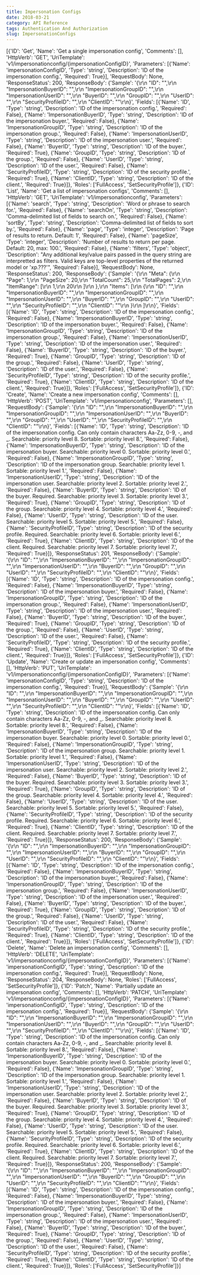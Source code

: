 ```yaml
---
title: Impersonation Configs
date: 2018-03-21
category: API Reference
tags: Authentication And Authorization
slug: ImpersonationConfigs
---
```

[{'ID': 'Get', 'Name': 'Get a single impersonation config', 'Comments': [], 'HttpVerb': 'GET', 'UriTemplate': 'v1/impersonationconfig/{impersonationConfigID}', 'Parameters': [{'Name': 'impersonationConfigID', 'Type': 'string', 'Description': 'ID of the impersonation config.', 'Required': True}], 'RequestBody': None, 'ResponseStatus': 200, 'ResponseBody': {'Sample': '{\r\n  "ID": "",\r\n  "ImpersonationBuyerID": "",\r\n  "ImpersonationGroupID": "",\r\n  "ImpersonationUserID": "",\r\n  "BuyerID": "",\r\n  "GroupID": "",\r\n  "UserID": "",\r\n  "SecurityProfileID": "",\r\n  "ClientID": ""\r\n}', 'Fields': [{'Name': 'ID', 'Type': 'string', 'Description': 'ID of the impersonation config.', 'Required': False}, {'Name': 'ImpersonationBuyerID', 'Type': 'string', 'Description': 'ID of the impersonation buyer.', 'Required': False}, {'Name': 'ImpersonationGroupID', 'Type': 'string', 'Description': 'ID of the impersonation group.', 'Required': False}, {'Name': 'ImpersonationUserID', 'Type': 'string', 'Description': 'ID of the impersonation user.', 'Required': False}, {'Name': 'BuyerID', 'Type': 'string', 'Description': 'ID of the buyer.', 'Required': True}, {'Name': 'GroupID', 'Type': 'string', 'Description': 'ID of the group.', 'Required': False}, {'Name': 'UserID', 'Type': 'string', 'Description': 'ID of the user.', 'Required': False}, {'Name': 'SecurityProfileID', 'Type': 'string', 'Description': 'ID of the security profile.', 'Required': True}, {'Name': 'ClientID', 'Type': 'string', 'Description': 'ID of the client.', 'Required': True}]}, 'Roles': ['FullAccess', 'SetSecurityProfile']}, {'ID': 'List', 'Name': 'Get a list of impersonation configs', 'Comments': [], 'HttpVerb': 'GET', 'UriTemplate': 'v1/impersonationconfig', 'Parameters': [{'Name': 'search', 'Type': 'string', 'Description': 'Word or phrase to search for.', 'Required': False}, {'Name': 'searchOn', 'Type': 'string', 'Description': 'Comma-delimited list of fields to search on.', 'Required': False}, {'Name': 'sortBy', 'Type': 'string', 'Description': 'Comma-delimited list of fields to sort by.', 'Required': False}, {'Name': 'page', 'Type': 'integer', 'Description': 'Page of results to return. Default: 1', 'Required': False}, {'Name': 'pageSize', 'Type': 'integer', 'Description': 'Number of results to return per page. Default: 20, max: 100.', 'Required': False}, {'Name': 'filters', 'Type': 'object', 'Description': "Any additional key/value pairs passed in the query string are interpretted as filters. Valid keys are top-level properties of the returned model or 'xp.???'", 'Required': False}], 'RequestBody': None, 'ResponseStatus': 200, 'ResponseBody': {'Sample': '{\r\n  "Meta": {\r\n    "Page": 1,\r\n    "PageSize": 20,\r\n    "TotalCount": 25,\r\n    "TotalPages": 2,\r\n    "ItemRange": [\r\n      1,\r\n      20\r\n    ]\r\n  },\r\n  "Items": [\r\n    {\r\n      "ID": "",\r\n      "ImpersonationBuyerID": "",\r\n      "ImpersonationGroupID": "",\r\n      "ImpersonationUserID": "",\r\n      "BuyerID": "",\r\n      "GroupID": "",\r\n      "UserID": "",\r\n      "SecurityProfileID": "",\r\n      "ClientID": ""\r\n    }\r\n  ]\r\n}', 'Fields': [{'Name': 'ID', 'Type': 'string', 'Description': 'ID of the impersonation config.', 'Required': False}, {'Name': 'ImpersonationBuyerID', 'Type': 'string', 'Description': 'ID of the impersonation buyer.', 'Required': False}, {'Name': 'ImpersonationGroupID', 'Type': 'string', 'Description': 'ID of the impersonation group.', 'Required': False}, {'Name': 'ImpersonationUserID', 'Type': 'string', 'Description': 'ID of the impersonation user.', 'Required': False}, {'Name': 'BuyerID', 'Type': 'string', 'Description': 'ID of the buyer.', 'Required': True}, {'Name': 'GroupID', 'Type': 'string', 'Description': 'ID of the group.', 'Required': False}, {'Name': 'UserID', 'Type': 'string', 'Description': 'ID of the user.', 'Required': False}, {'Name': 'SecurityProfileID', 'Type': 'string', 'Description': 'ID of the security profile.', 'Required': True}, {'Name': 'ClientID', 'Type': 'string', 'Description': 'ID of the client.', 'Required': True}]}, 'Roles': ['FullAccess', 'SetSecurityProfile']}, {'ID': 'Create', 'Name': 'Create a new impersonation config', 'Comments': [], 'HttpVerb': 'POST', 'UriTemplate': 'v1/impersonationconfig', 'Parameters': [], 'RequestBody': {'Sample': '{\r\n  "ID": "",\r\n  "ImpersonationBuyerID": "",\r\n  "ImpersonationGroupID": "",\r\n  "ImpersonationUserID": "",\r\n  "BuyerID": "",\r\n  "GroupID": "",\r\n  "UserID": "",\r\n  "SecurityProfileID": "",\r\n  "ClientID": ""\r\n}', 'Fields': [{'Name': 'ID', 'Type': 'string', 'Description': 'ID of the impersonation config. Can only contain characters Aa-Zz, 0-9, -, and _. Searchable: priority level 8. Sortable: priority level 8.', 'Required': False}, {'Name': 'ImpersonationBuyerID', 'Type': 'string', 'Description': 'ID of the impersonation buyer. Searchable: priority level 0. Sortable: priority level 0.', 'Required': False}, {'Name': 'ImpersonationGroupID', 'Type': 'string', 'Description': 'ID of the impersonation group. Searchable: priority level 1. Sortable: priority level 1.', 'Required': False}, {'Name': 'ImpersonationUserID', 'Type': 'string', 'Description': 'ID of the impersonation user. Searchable: priority level 2. Sortable: priority level 2.', 'Required': False}, {'Name': 'BuyerID', 'Type': 'string', 'Description': 'ID of the buyer. Required. Searchable: priority level 3. Sortable: priority level 3.', 'Required': True}, {'Name': 'GroupID', 'Type': 'string', 'Description': 'ID of the group. Searchable: priority level 4. Sortable: priority level 4.', 'Required': False}, {'Name': 'UserID', 'Type': 'string', 'Description': 'ID of the user. Searchable: priority level 5. Sortable: priority level 5.', 'Required': False}, {'Name': 'SecurityProfileID', 'Type': 'string', 'Description': 'ID of the security profile. Required. Searchable: priority level 6. Sortable: priority level 6.', 'Required': True}, {'Name': 'ClientID', 'Type': 'string', 'Description': 'ID of the client. Required. Searchable: priority level 7. Sortable: priority level 7.', 'Required': True}]}, 'ResponseStatus': 201, 'ResponseBody': {'Sample': '{\r\n  "ID": "",\r\n  "ImpersonationBuyerID": "",\r\n  "ImpersonationGroupID": "",\r\n  "ImpersonationUserID": "",\r\n  "BuyerID": "",\r\n  "GroupID": "",\r\n  "UserID": "",\r\n  "SecurityProfileID": "",\r\n  "ClientID": ""\r\n}', 'Fields': [{'Name': 'ID', 'Type': 'string', 'Description': 'ID of the impersonation config.', 'Required': False}, {'Name': 'ImpersonationBuyerID', 'Type': 'string', 'Description': 'ID of the impersonation buyer.', 'Required': False}, {'Name': 'ImpersonationGroupID', 'Type': 'string', 'Description': 'ID of the impersonation group.', 'Required': False}, {'Name': 'ImpersonationUserID', 'Type': 'string', 'Description': 'ID of the impersonation user.', 'Required': False}, {'Name': 'BuyerID', 'Type': 'string', 'Description': 'ID of the buyer.', 'Required': True}, {'Name': 'GroupID', 'Type': 'string', 'Description': 'ID of the group.', 'Required': False}, {'Name': 'UserID', 'Type': 'string', 'Description': 'ID of the user.', 'Required': False}, {'Name': 'SecurityProfileID', 'Type': 'string', 'Description': 'ID of the security profile.', 'Required': True}, {'Name': 'ClientID', 'Type': 'string', 'Description': 'ID of the client.', 'Required': True}]}, 'Roles': ['FullAccess', 'SetSecurityProfile']}, {'ID': 'Update', 'Name': 'Create or update an impersonation config', 'Comments': [], 'HttpVerb': 'PUT', 'UriTemplate': 'v1/impersonationconfig/{impersonationConfigID}', 'Parameters': [{'Name': 'impersonationConfigID', 'Type': 'string', 'Description': 'ID of the impersonation config.', 'Required': True}], 'RequestBody': {'Sample': '{\r\n  "ID": "",\r\n  "ImpersonationBuyerID": "",\r\n  "ImpersonationGroupID": "",\r\n  "ImpersonationUserID": "",\r\n  "BuyerID": "",\r\n  "GroupID": "",\r\n  "UserID": "",\r\n  "SecurityProfileID": "",\r\n  "ClientID": ""\r\n}', 'Fields': [{'Name': 'ID', 'Type': 'string', 'Description': 'ID of the impersonation config. Can only contain characters Aa-Zz, 0-9, -, and _. Searchable: priority level 8. Sortable: priority level 8.', 'Required': False}, {'Name': 'ImpersonationBuyerID', 'Type': 'string', 'Description': 'ID of the impersonation buyer. Searchable: priority level 0. Sortable: priority level 0.', 'Required': False}, {'Name': 'ImpersonationGroupID', 'Type': 'string', 'Description': 'ID of the impersonation group. Searchable: priority level 1. Sortable: priority level 1.', 'Required': False}, {'Name': 'ImpersonationUserID', 'Type': 'string', 'Description': 'ID of the impersonation user. Searchable: priority level 2. Sortable: priority level 2.', 'Required': False}, {'Name': 'BuyerID', 'Type': 'string', 'Description': 'ID of the buyer. Required. Searchable: priority level 3. Sortable: priority level 3.', 'Required': True}, {'Name': 'GroupID', 'Type': 'string', 'Description': 'ID of the group. Searchable: priority level 4. Sortable: priority level 4.', 'Required': False}, {'Name': 'UserID', 'Type': 'string', 'Description': 'ID of the user. Searchable: priority level 5. Sortable: priority level 5.', 'Required': False}, {'Name': 'SecurityProfileID', 'Type': 'string', 'Description': 'ID of the security profile. Required. Searchable: priority level 6. Sortable: priority level 6.', 'Required': True}, {'Name': 'ClientID', 'Type': 'string', 'Description': 'ID of the client. Required. Searchable: priority level 7. Sortable: priority level 7.', 'Required': True}]}, 'ResponseStatus': 200, 'ResponseBody': {'Sample': '{\r\n  "ID": "",\r\n  "ImpersonationBuyerID": "",\r\n  "ImpersonationGroupID": "",\r\n  "ImpersonationUserID": "",\r\n  "BuyerID": "",\r\n  "GroupID": "",\r\n  "UserID": "",\r\n  "SecurityProfileID": "",\r\n  "ClientID": ""\r\n}', 'Fields': [{'Name': 'ID', 'Type': 'string', 'Description': 'ID of the impersonation config.', 'Required': False}, {'Name': 'ImpersonationBuyerID', 'Type': 'string', 'Description': 'ID of the impersonation buyer.', 'Required': False}, {'Name': 'ImpersonationGroupID', 'Type': 'string', 'Description': 'ID of the impersonation group.', 'Required': False}, {'Name': 'ImpersonationUserID', 'Type': 'string', 'Description': 'ID of the impersonation user.', 'Required': False}, {'Name': 'BuyerID', 'Type': 'string', 'Description': 'ID of the buyer.', 'Required': True}, {'Name': 'GroupID', 'Type': 'string', 'Description': 'ID of the group.', 'Required': False}, {'Name': 'UserID', 'Type': 'string', 'Description': 'ID of the user.', 'Required': False}, {'Name': 'SecurityProfileID', 'Type': 'string', 'Description': 'ID of the security profile.', 'Required': True}, {'Name': 'ClientID', 'Type': 'string', 'Description': 'ID of the client.', 'Required': True}]}, 'Roles': ['FullAccess', 'SetSecurityProfile']}, {'ID': 'Delete', 'Name': 'Delete an impersonation config', 'Comments': [], 'HttpVerb': 'DELETE', 'UriTemplate': 'v1/impersonationconfig/{impersonationConfigID}', 'Parameters': [{'Name': 'impersonationConfigID', 'Type': 'string', 'Description': 'ID of the impersonation config.', 'Required': True}], 'RequestBody': None, 'ResponseStatus': 204, 'ResponseBody': None, 'Roles': ['FullAccess', 'SetSecurityProfile']}, {'ID': 'Patch', 'Name': 'Partially update an impersonation config', 'Comments': [], 'HttpVerb': 'PATCH', 'UriTemplate': 'v1/impersonationconfig/{impersonationConfigID}', 'Parameters': [{'Name': 'impersonationConfigID', 'Type': 'string', 'Description': 'ID of the impersonation config.', 'Required': True}], 'RequestBody': {'Sample': '{\r\n  "ID": "",\r\n  "ImpersonationBuyerID": "",\r\n  "ImpersonationGroupID": "",\r\n  "ImpersonationUserID": "",\r\n  "BuyerID": "",\r\n  "GroupID": "",\r\n  "UserID": "",\r\n  "SecurityProfileID": "",\r\n  "ClientID": ""\r\n}', 'Fields': [{'Name': 'ID', 'Type': 'string', 'Description': 'ID of the impersonation config. Can only contain characters Aa-Zz, 0-9, -, and _. Searchable: priority level 8. Sortable: priority level 8.', 'Required': False}, {'Name': 'ImpersonationBuyerID', 'Type': 'string', 'Description': 'ID of the impersonation buyer. Searchable: priority level 0. Sortable: priority level 0.', 'Required': False}, {'Name': 'ImpersonationGroupID', 'Type': 'string', 'Description': 'ID of the impersonation group. Searchable: priority level 1. Sortable: priority level 1.', 'Required': False}, {'Name': 'ImpersonationUserID', 'Type': 'string', 'Description': 'ID of the impersonation user. Searchable: priority level 2. Sortable: priority level 2.', 'Required': False}, {'Name': 'BuyerID', 'Type': 'string', 'Description': 'ID of the buyer. Required. Searchable: priority level 3. Sortable: priority level 3.', 'Required': True}, {'Name': 'GroupID', 'Type': 'string', 'Description': 'ID of the group. Searchable: priority level 4. Sortable: priority level 4.', 'Required': False}, {'Name': 'UserID', 'Type': 'string', 'Description': 'ID of the user. Searchable: priority level 5. Sortable: priority level 5.', 'Required': False}, {'Name': 'SecurityProfileID', 'Type': 'string', 'Description': 'ID of the security profile. Required. Searchable: priority level 6. Sortable: priority level 6.', 'Required': True}, {'Name': 'ClientID', 'Type': 'string', 'Description': 'ID of the client. Required. Searchable: priority level 7. Sortable: priority level 7.', 'Required': True}]}, 'ResponseStatus': 200, 'ResponseBody': {'Sample': '{\r\n  "ID": "",\r\n  "ImpersonationBuyerID": "",\r\n  "ImpersonationGroupID": "",\r\n  "ImpersonationUserID": "",\r\n  "BuyerID": "",\r\n  "GroupID": "",\r\n  "UserID": "",\r\n  "SecurityProfileID": "",\r\n  "ClientID": ""\r\n}', 'Fields': [{'Name': 'ID', 'Type': 'string', 'Description': 'ID of the impersonation config.', 'Required': False}, {'Name': 'ImpersonationBuyerID', 'Type': 'string', 'Description': 'ID of the impersonation buyer.', 'Required': False}, {'Name': 'ImpersonationGroupID', 'Type': 'string', 'Description': 'ID of the impersonation group.', 'Required': False}, {'Name': 'ImpersonationUserID', 'Type': 'string', 'Description': 'ID of the impersonation user.', 'Required': False}, {'Name': 'BuyerID', 'Type': 'string', 'Description': 'ID of the buyer.', 'Required': True}, {'Name': 'GroupID', 'Type': 'string', 'Description': 'ID of the group.', 'Required': False}, {'Name': 'UserID', 'Type': 'string', 'Description': 'ID of the user.', 'Required': False}, {'Name': 'SecurityProfileID', 'Type': 'string', 'Description': 'ID of the security profile.', 'Required': True}, {'Name': 'ClientID', 'Type': 'string', 'Description': 'ID of the client.', 'Required': True}]}, 'Roles': ['FullAccess', 'SetSecurityProfile']}]